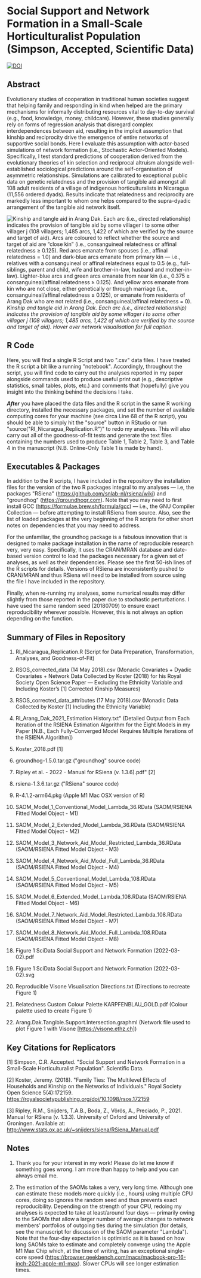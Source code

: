 # Social Support and Network Formation in a Small-Scale Horticulturalist Population (Simpson, Accepted, Scientific Data)

[![DOI](https://zenodo.org/badge/447094744.svg)](https://zenodo.org/badge/latestdoi/447094744)


## Abstract
Evolutionary studies of cooperation in traditional human societies suggest that helping family and responding in kind when helped are the primary mechanisms for informally distributing resources vital to day-to-day survival (e.g., food, knowledge, money, childcare). However, these studies generally rely on forms of regression analysis that disregard complex interdependences between aid, resulting in the implicit assumption that kinship and reciprocity drive the emergence of entire networks of supportive social bonds. Here I evaluate this assumption with actor-based simulations of network formation (i.e., Stochastic Actor-Oriented Models). Specifically, I test standard predictions of cooperation derived from the evolutionary theories of kin selection and reciprocal altruism alongside well-established sociological predictions around the self-organisation of asymmetric relationships. Simulations are calibrated to exceptional public data on genetic relatedness and the provision of tangible aid amongst all 108 adult residents of a village of indigenous horticulturalists in Nicaragua (11,556 ordered dyads). Results indicate that relatedness and reciprocity are markedly less important to whom one helps compared to the supra-dyadic arrangement of the tangible aid network itself.

![](https://github.com/cohensimpson/smallnet_ScientificData/blob/main/Figure%201%20SciData%20Social%20Support%20and%20Network%20Formation%20(2022-03-02).svg "Kinship and tangle aid in Arang Dak. Each arc (i.e., directed relationship) indicates the provision of tangible aid by some villager i to some other villager j (108 villagers; 1,485 arcs, 1,422 of which are verified by the source and target of aid). Arcs are coloured to reflect whether the source and target of aid are “close kin” (i.e., consanguineal relatedness or affinal relatedness ≥ 0.125). Red arcs emanate from spouses (i.e., affinal relatedness = 1.0) and dark-blue arcs emanate from primary kin — i.e., relatives with a consanguineal or affinal relatedness equal to 0.5 (e.g., full-siblings, parent and child, wife and brother-in-law, husband and mother-in-law). Lighter-blue arcs and green arcs emanate from near kin (i.e., 0.375 ≥ consanguineal/affinal relatedness ≥ 0.125). And yellow arcs emanate from kin who are not close, either genetically or through marriage (i.e., consanguineal/affinal relatedness ≤ 0.125), or emanate from residents of Arang Dak who are not related (i.e., consanguineal/affinal relatedness = 0).") _Kinship and tangle aid in Arang Dak. Each arc (i.e., directed relationship) indicates the provision of tangible aid by some villager i to some other villager j (108 villagers; 1,485 arcs, 1,422 of which are verified by the source and target of aid). Hover over network visualisation for full caption._



## R Code
Here, you will find a single R Script and two ".csv" data files. I have treated the R script a bit like a running "notebook". Accordingly, throughout the script, you will find code to carry out the analyses reported in my paper alongside commands used to produce useful print out (e.g., descriptive statistics, small tables, plots, etc.) and comments that (hopefully) give you insight into the thinking behind the decisions I take.

**_After_** you have placed the data files and the R script in the same R working directory, installed the necessary packages, and set the number of available computing cores for your machine (see circa Line 68 of the R script), you should be able to simply hit the "source" button in RStudio or run "source("RI_Nicaragua_Replication.R")" to redo my analyses. This will also carry out all of the goodness-of-fit tests and generate the text files containing the numbers used to produce Table 1, Table 2, Table 3, and Table 4 in the manuscript (N.B. Online-Only Table 1 is made by hand).



## Executables & Packages
In addition to the R scripts, I have included in the repository the installation files for the version of the two R packages integral to my analyses — i.e, the packages "RSiena" (https://github.com/snlab-nl/rsiena/wiki) and "groundhog" (https://groundhogr.com). Note that you may need to first install GCC (https://formulae.brew.sh/formula/gcc) — i.e., the GNU Compiler Collection — before attempting to install RSiena from source. Also, see the list of loaded packages at the very beginning of the R scripts for other short notes on dependencies that you may need to address.

For the unfamiliar, the groundhog package is a fabulous innovation that is designed to make package installation in the name of reproducible research very, very easy. Specifically, it uses the CRAN/MRAN database and date-based version control to load the packages necessary for a given set of analyses, as well as their dependencies. Please see the first 50-ish lines of the R scripts for details. Versions of RSiena are inconsistently pushed to CRAN/MRAN and thus RSiena will need to be installed from source using the file I have included in the repository.

Finally, when re-running my analyses, some numerical results may differ slightly from those reported in the paper due to stochastic perturbations. I have used the same random seed (20180709) to ensure exact reproducibility wherever possible. However, this is not always an option depending on the function.



## Summary of Files in Repository
 1) RI_Nicaragua_Replication.R (Script for Data Preparation, Transformation, Analyses, and Goodness-of-Fit)

 2) RSOS_corrected_data (14 May 2018).csv (Monadic Covariates + Dyadic Covariates + Network Data Collected by Koster (2018) for his Royal Society Open Science Paper — Excluding the Ethnicity Variable and Including Koster’s [1] Corrected Kinship Measures) 

 3) RSOS_corrected_data_attributes (17 May 2018).csv (Monadic Data Collected by Koster [1] Including the Ethnicity Variable) 

 4) RI_Arang_Dak_2021_Estimation History.txt" (Detailed Output from Each Iteration of the RSIENA Estimation Algorithm for the Eight Models in my Paper [N.B., Each Fully-Converged Model Requires Multiple Iterations of the RSIENA Algorithm]) 

 5) Koster_2018.pdf [1]
 
 6) groundhog-1.5.0.tar.gz ("groundhog" source code)

 7) Ripley et al. - 2022 - Manual for RSiena (v. 1.3.6).pdf" [2]

 8) rsiena-1.3.6.tar.gz ("RSiena" source code)

 9) R-4.1.2-arm64.pkg (Apple M1 Mac OSX version of R)

 10) SAOM_Model_1_Conventional_Model_Lambda_36.RData (SAOM/RSIENA Fitted Model Object - M1)
 11) SAOM_Model_2_Extended_Model_Lambda_36.RData (SAOM/RSIENA Fitted Model Object - M2)
 12) SAOM_Model_3_Network_Aid_Model_Restricted_Lambda_36.RData (SAOM/RSIENA Fitted Model Object - M3)
 13) SAOM_Model_4_Network_Aid_Model_Full_Lambda_36.RData (SAOM/RSIENA Fitted Model Object - M4)
 14) SAOM_Model_5_Conventional_Model_Lambda_108.RData (SAOM/RSIENA Fitted Model Object - M5)
 15) SAOM_Model_6_Extended_Model_Lambda_108.RData (SAOM/RSIENA Fitted Model Object - M6)
 16) SAOM_Model_7_Network_Aid_Model_Restricted_Lambda_108.RData (SAOM/RSIENA Fitted Model Object - M7)
 17) SAOM_Model_8_Network_Aid_Model_Full_Lambda_108.RData (SAOM/RSIENA Fitted Model Object - M8)
 
 18) Figure 1 SciData Social Support and Network Formation (2022-03-02).pdf
 19) Figure 1 SciData Social Support and Network Formation (2022-03-02).svg
 20) Reproducible Visone Visualisation Directions.txt (Directions to recreate Figure 1)
 21) Relatedness Custom Colour Palette KARPFENBLAU_GOLD.pdf (Colour palette used to create Figure 1)
 22) Arang.Dak.Tangible.Support.Intersection.graphml (Network file used to plot Figure 1 with Visone [https://visone.ethz.ch])



## Key Citations for Replicators
[1] Simpson, C.R. Accepted. "Social Support and Network Formation in a Small-Scale Horticulturalist Population". Scientific Data.

[2] Koster, Jeremy. (2018). "Family Ties: The Multilevel Effects of Households and Kinship on the Networks of Individuals." Royal Society Open Science 5(4):172159. https://royalsocietypublishing.org/doi/10.1098/rsos.172159

[3] Ripley, R.M., Snijders, T.A.B., Boda, Z., Vörös, A., Preciado, P., 2021. Manual for RSiena (v. 1.3.3). University of Oxford and University of Groningen. Available at: http://www.stats.ox.ac.uk/~snijders/siena/RSiena_Manual.pdf



## Notes
1) Thank you for your interest in my work! Please do let me know if something goes wrong. I am more than happy to help and you can always email me.

2) The estimation of the SAOMs takes a very, very long time. Although one can estimate these models more quickly (i.e., hours) using multiple CPU cores, doing so ignores the random seed and thus prevents exact reproducibility. Depending on the strength of your CPU, redoing my analyses is expected to take at least/around four days — primarily owing to the SAOMs that allow a larger number of average changes to network members' portfolios of outgoing ties during the simulation (for details, see the manuscript for discussion of the SAOM parameter "Lambda"). Note that the four-day expectation is optimistic as it is based on how long SAOMs take to estimate and completely converge using the Apple M1 Max Chip which, at the time of writing, has an exceptional single-core speed (https://browser.geekbench.com/macs/macbook-pro-16-inch-2021-apple-m1-max). Slower CPUs will see longer estimation times.



